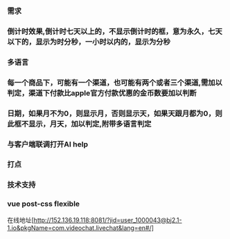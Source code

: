 


### 需求

### 倒计时效果,倒计时七天以上的，不显示倒计时的框，意为永久，七天以下的，显示为时分秒，一小时以内的，显示为分秒
### 多语言
### 每一个商品下，可能有一个渠道，也可能有两个或者三个渠道,需加以判定，渠道下付款比apple官方付款优惠的金币数要加以判断
### 日期，如果月不为0，则显示月，否则显示天，如果天跟月都为0，则此框不显示，月天，加以判定,附带多语言判定
### 与客户端联调打开AI help
### 打点


### 技术支持
### vue  post-css  flexible


在线地址[http://152.136.19.118:8081/?jid=user_1000043@bj2.1-1.io&pkgName=com.videochat.livechat&lang=en#/]


